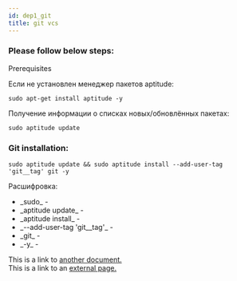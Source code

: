 ```yaml
---
id: dep1_git
title: git vcs
---
```


### Please follow below steps:

<div class="sp sp-js">
  <div class="sp__title sp-js-master">
    <div class="burgSpoiler">
      <div class="icon-left"></div>
      <div class="icon-right"></div>
    </div>
    Prerequisites
  </div>
  <div class="sp__content sp-js-slave">

Если не установлен менеджер пакетов aptitude:


```
sudo apt-get install aptitude -y
```


Получение информации о списках новых/обновлённых пакетах:


```
sudo aptitude update
```


  </div>
</div>




### Git installation:


```
sudo aptitude update && sudo aptitude install --add-user-tag 'git__tag' git -y
```

<div class="sp sp-js">
  <div class="sp__title sp-js-master">
    <div class="burgSpoiler">
      <div class="icon-left"></div>
      <div class="icon-right"></div>
    </div>
    Расшифровка:
  </div>
  <div class="sp__content sp-js-slave">

<ul>
  <li>_sudo_ - </li>
  <li>_aptitude update_ - </li>
  <li>_aptitude install_ - </li>
  <li>_--add-user-tag 'git__tag'_ - </li>
  <li>_git_ - </li>
  <li>_-y_ - </li>
</ul>

  </div>
</div>




This is a link to [another document.](/docs/en/doc3.md)  
This is a link to an [external page.](http://www.example.com)
